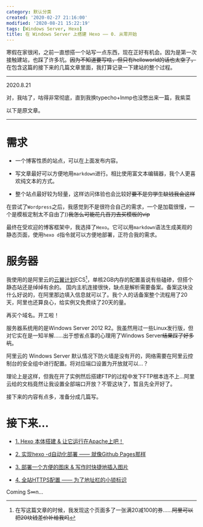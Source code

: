 ```yaml
---
category: 默认分类
created: '2020-02-27 21:16:00'
modified: '2020-08-21 15:22:19'
tags: [Windows Server, Hexo]
title: 在 Windows Server 上搭建 Hexo —— 0. 从零开始
---
```


寒假在家很闲，之前一直想搭一个站写一点东西，现在正好有机会。因为是第一次接触建站，也踩了许多坑。~~因为不知道要写啥，但只有helloworld的话也太空了，~~ 在包含这篇的接下来的几篇文章里面，我打算记录一下建站的整个过程。

<!-- more -->

---

2020.8.21

对，我咕了，咕得非常彻底，直到我换typecho+lnmp也没憋出来一篇，我紫菜

以下是原文章。

---

# 需求

- 一个博客性质的站点，可以在上面发布内容。

- 写文章最好可以方便地用`markdown`进行。相比使用富文本编辑器，我个人更喜欢纯文本的方式。

- 整个站点最好较为轻量，这样访问体验也会比较好~~要不是穷学生缺钱我会这样~~

在尝试了`Wordpress`之后，我感觉到不是很符合自己的需求，一个是加载很慢，一个是模板定制太不自由了))~~我怎么可能花几百刀去买模板的vip~~

最终在受欢迎的博客框架中，我选择了`Hexo`。它可以用`markdown`语法生成美观的静态页面，使用`hexo d`指令就可以方便地部署，正符合我的需求。

# 服务器

我使用的是阿里云的[云翼计划](https://promotion.aliyun.com/ntms/act/campus2018.html)ECS[^1]，单核2GB内存的配置虽说有些磕碜，但搭个静态站还是绰绰有余的。
国内主机连接很快，缺点是解析需要备案。备案这块没什么好说的，在阿里那边填入信息就可以了。我个人的话备案整个流程用了20天，阿里也还算良心，给实例又免费续了20天的量。

再买个域名。开工啦！

服务器系统用的是Windows Server 2012 R2。我虽然用过一些Linux发行版，但对它实在是一知半解……出于想省点事的心理用了Windows Server~~结果踩了好多坑~~。

阿里云的 Windows Server 默认情况下防火墙是没有开的，网络需要在阿里云控制台的安全组中进行配置。将对应端口设置为开放就可以...？

理论上是这样，但我在开了实例然后搭建FTP的过程中发下FTP根本连不上...阿里云给的文档竟然让我设置全部端口开放？不管这块了，暂且先全开好了。

接下来的内容有点多，准备分成几篇写。

# 接下来...

- [1. Hexo 本体搭建 & 让它运行在Apache上吧！]()

- [2. 实现hexo -d自动化部署 —— 就像Github Pages那样]()

- [3. 部署一个方便的图床 & 写作时快捷地插入图片]()

- [4. 全站HTTPS配置 —— 为了地址栏的小锁标识]()

Coming S∞n...

[^1]:在写这篇文章的时候，我发现这个页面多了一张满20减100的券……~~阿里可以把20块钱差价补给我吗~~